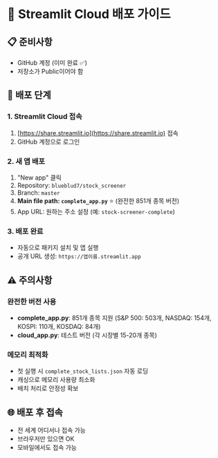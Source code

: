 # 🚀 Streamlit Cloud 배포 가이드

## 📋 준비사항
- GitHub 계정 (이미 완료 ✅)
- 저장소가 Public이어야 함

## 🔧 배포 단계

### 1. Streamlit Cloud 접속
1. [https://share.streamlit.io](https://share.streamlit.io) 접속
2. GitHub 계정으로 로그인

### 2. 새 앱 배포
1. "New app" 클릭
2. Repository: `blueblud7/stock_screener`
3. Branch: `master`
4. **Main file path: `complete_app.py`** ⭐ (완전한 851개 종목 버전)
5. App URL: 원하는 주소 설정 (예: `stock-screener-complete`)

### 3. 배포 완료
- 자동으로 패키지 설치 및 앱 실행
- 공개 URL 생성: `https://앱이름.streamlit.app`

## ⚠️ 주의사항

### 완전한 버전 사용
- **complete_app.py**: 851개 종목 지원 (S&P 500: 503개, NASDAQ: 154개, KOSPI: 110개, KOSDAQ: 84개)
- **cloud_app.py**: 테스트 버전 (각 시장별 15-20개 종목)

### 메모리 최적화
- 첫 실행 시 `complete_stock_lists.json` 자동 로딩
- 캐싱으로 메모리 사용량 최소화
- 배치 처리로 안정성 확보

## 🌐 배포 후 접속
- 전 세계 어디서나 접속 가능
- 브라우저만 있으면 OK
- 모바일에서도 접속 가능 